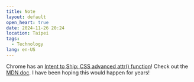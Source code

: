 ```yaml
---
title: Note
layout: default
open_heart: true
date: 2024-11-26 20:24
location: Taipei
tags: 
  - Technology
lang: en-US
---
```


Chrome has an [Intent to Ship: CSS advanced attr() function](https://groups.google.com/a/chromium.org/g/blink-dev/c/2dNLhQN9SNs/m/KF-HlU40AgAJ)! Check out the [MDN doc](https://developer.mozilla.org/en-US/docs/Web/CSS/attr#type-or-unit). I have been hoping this would happen for years!
